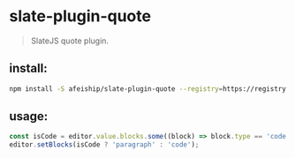 # slate-plugin-quote
> SlateJS quote plugin.


## install:
```bash
npm install -S afeiship/slate-plugin-quote --registry=https://registry.npm.taobao.org
```

## usage:
```js
const isCode = editor.value.blocks.some((block) => block.type == 'code');
editor.setBlocks(isCode ? 'paragraph' : 'code');
```
